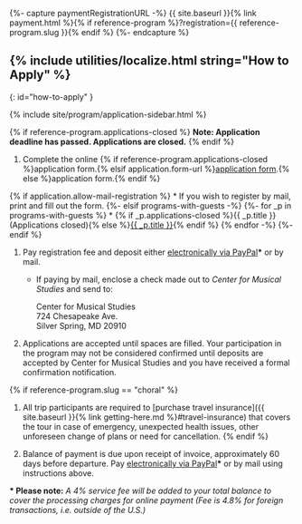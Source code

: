{%- capture paymentRegistrationURL -%}
{{ site.baseurl }}{% link payment.html %}{% if reference-program %}?registration={{ reference-program.slug }}{% endif %}
{%- endcapture %}

## {% include utilities/localize.html string="How to Apply" %}
{: id="how-to-apply" }

{% include site/program/application-sidebar.html %}

{% if reference-program.applications-closed %}
**Note: Application deadline has passed. Applications are closed.**
{% endif %}

1. Complete the online {% if reference-program.applications-closed %}application form.{% elsif application.form-url %}<a href="{{ application.form-url }}" target="_blank">application form</a>.{% else %}application form.{% endif %}

{% if application.allow-mail-registration %}
    * If you wish to register by mail, print and fill out the form.
{%- elsif programs-with-guests -%}
    {%- for _p in programs-with-guests %}
    * {% if _p.applications-closed %}{{ _p.title }} (Applications closed){% else %}<a href="{{ _p.application.guest-form-url }}">{{ _p.title }}</a>{% endif %}
    {% endfor -%}
{%- endif %}

1. Pay registration fee and deposit either <a href="{{ paymentRegistrationURL }}">electronically via PayPal</a>**\*** or by mail.

    * If paying by mail, enclose a check made out to *Center for Musical Studies* and send to:

        <div class="address">Center for Musical Studies<br/>
        724 Chesapeake Ave.<br/>
        Silver Spring, MD 20910</div>

1. Applications are accepted until spaces are filled. Your participation in the program may not be considered confirmed until deposits are accepted by Center for Musical Studies and you have received a formal confirmation notification.

{% if reference-program.slug == "choral" %}
1. All trip participants are required to [purchase travel insurance]({{ site.baseurl }}{% link getting-here.md %}#travel-insurance) that covers the tour in case of emergency, unexpected health issues, other unforeseen change of plans or need for cancellation.
{% endif %}

1. Balance of payment is due upon receipt of invoice, approximately 60 days before departure. Pay <a href="{{ site.baseurl }}{% link payment.html %}?balance=1">electronically via PayPal</a>**\*** or by mail using instructions above.

**\* Please note:** *A 4% service fee will be added to your total balance to cover the processing charges for online payment (Fee is 4.8% for foreign transactions, i.e. outside of the U.S.)*